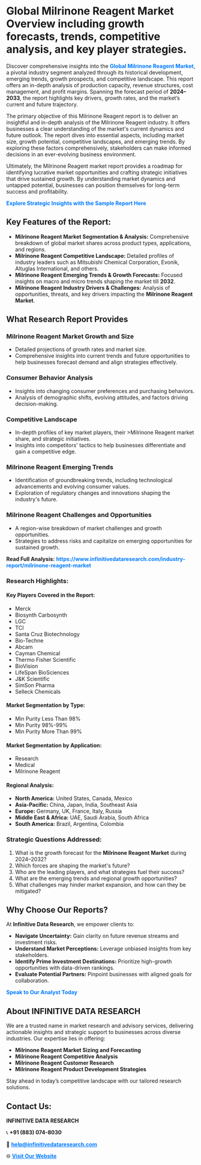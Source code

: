 <h1>Global Milrinone Reagent Market Overview including growth forecasts, trends, competitive analysis, and key player strategies.</h1>
<p>
Discover comprehensive insights into the 
<a href="https://www.infinitivedataresearch.com/industry-report/milrinone-reagent-market" rel="dofollow" style="color: #007BFF; text-decoration: none;"><strong>Global Milrinone Reagent Market</strong></a>, a pivotal industry segment analyzed through its historical development, emerging trends, growth prospects, and competitive landscape. This report offers an in-depth analysis of production capacity, revenue structures, cost management, and profit margins. Spanning the forecast period of <strong>2024–2033</strong>, the report highlights key drivers, growth rates, and the market’s current and future trajectory.
</p>
<p>
The primary objective of this Milrinone Reagent report is to deliver an insightful and in-depth analysis of the Milrinone Reagent industry. It offers businesses a clear understanding of the market's current dynamics and future outlook. The report dives into essential aspects, including market size, growth potential, competitive landscapes, and emerging trends. By exploring these factors comprehensively, stakeholders can make informed decisions in an ever-evolving business environment.
</p>
<p>
Ultimately, the Milrinone Reagent market report provides a roadmap for identifying lucrative market opportunities and crafting strategic initiatives that drive sustained growth. By understanding market dynamics and untapped potential, businesses can position themselves for long-term success and profitability.
</p>
<p>
<a href="https://www.infinitivedataresearch.com/request-sample/reportId=103357" style="color: #007BFF; text-decoration: none;"><strong>Explore Strategic Insights with the Sample Report Here</strong></a>
</p>

<h2>Key Features of the Report:</h2>
<ul>
<li><strong>Milrinone Reagent Market Segmentation & Analysis:</strong> Comprehensive breakdown of global market shares across product types, applications, and regions.</li>
<li><strong>Milrinone Reagent Competitive Landscape:</strong> Detailed profiles of industry leaders such as Mitsubishi Chemical Corporation, Evonik, Altuglas International, and others.</li>
<li><strong>Milrinone Reagent Emerging Trends & Growth Forecasts:</strong> Focused insights on macro and micro trends shaping the market till <strong>2032</strong>.</li>
<li><strong>Milrinone Reagent Industry Drivers & Challenges:</strong> Analysis of opportunities, threats, and key drivers impacting the <strong>Milrinone Reagent Market</strong>.</li>
</ul>

<h2>What Research Report Provides</h2>
<h3>Milrinone Reagent Market Growth and Size</h3>
<ul>
<li>Detailed projections of growth rates and market size.</li>
<li>Comprehensive insights into current trends and future opportunities to help businesses forecast demand and align strategies effectively.</li>
</ul>

<h3>Consumer Behavior Analysis</h3>
<ul>
<li>Insights into changing consumer preferences and purchasing behaviors.</li>
<li>Analysis of demographic shifts, evolving attitudes, and factors driving decision-making.</li>
</ul>

<h3>Competitive Landscape</h3>
<ul>
<li>In-depth profiles of key market players, their >Milrinone Reagent market share, and strategic initiatives.</li>
<li>Insights into competitors' tactics to help businesses differentiate and gain a competitive edge.</li>
</ul>

<h3>Milrinone Reagent Emerging Trends</h3>
<ul>
<li>Identification of groundbreaking trends, including technological advancements and evolving consumer values.</li>
<li>Exploration of regulatory changes and innovations shaping the industry's future.</li>
</ul>

<h3>Milrinone Reagent Challenges and Opportunities</h3>
<ul>
<li>A region-wise breakdown of market challenges and growth opportunities.</li>
<li>Strategies to address risks and capitalize on emerging opportunities for sustained growth.</li>
</ul>
<p><strong>Read Full Analysis:</strong> <a href="https://www.infinitivedataresearch.com/industry-report/milrinone-reagent-market" rel="dofollow" style="color: #007BFF; text-decoration: none;"><strong>https://www.infinitivedataresearch.com/industry-report/milrinone-reagent-market</strong></a></p>
<h3>Research Highlights:</h3>
<h4>Key Players Covered in the Report:</h4>
<ul><li>Merck</li><li>Biosynth Carbosynth</li><li>LGC</li><li>TCI</li><li>Santa Cruz Biotechnology</li><li>Bio-Techne</li><li>Abcam</li><li>Cayman Chemical</li><li>Thermo Fisher Scientific</li><li>BioVision</li><li>LifeSpan BioSciences</li><li>J&amp;K Scientific</li><li>SimSon Pharma</li><li>Selleck Chemicals</li></ul>
<h4>Market Segmentation by Type:</h4>
<ul><li>Min Purity Less Than 98%</li><li>Min Purity 98%-99%</li><li>Min Purity More Than 99%</li></ul>
<h4>Market Segmentation by Application:</h4>
<ul><li>Research</li><li>Medical</li><li>Milrinone Reagent</li></ul>

<h4>Regional Analysis:</h4>
<ul>
<li><strong>North America:</strong> United States, Canada, Mexico</li>
<li><strong>Asia-Pacific:</strong> China, Japan, India, Southeast Asia</li>
<li><strong>Europe:</strong> Germany, UK, France, Italy, Russia</li>
<li><strong>Middle East & Africa:</strong> UAE, Saudi Arabia, South Africa</li>
<li><strong>South America:</strong> Brazil, Argentina, Colombia</li>
</ul>

<h3>Strategic Questions Addressed:</h3>
<ol>
<li>What is the growth forecast for the <strong>Milrinone Reagent Market</strong> during 2024–2032?</li>
<li>Which forces are shaping the market's future?</li>
<li>Who are the leading players, and what strategies fuel their success?</li>
<li>What are the emerging trends and regional growth opportunities?</li>
<li>What challenges may hinder market expansion, and how can they be mitigated?</li>
</ol>

<h2>Why Choose Our Reports?</h2>
<p>At <strong>Infinitive Data Research</strong>, we empower clients to:</p>
<ul>
<li><strong>Navigate Uncertainty:</strong> Gain clarity on future revenue streams and investment risks.</li>
<li><strong>Understand Market Perceptions:</strong> Leverage unbiased insights from key stakeholders.</li>
<li><strong>Identify Prime Investment Destinations:</strong> Prioritize high-growth opportunities with data-driven rankings.</li>
<li><strong>Evaluate Potential Partners:</strong> Pinpoint businesses with aligned goals for collaboration.</li>
</ul>
<p><a href="https://www.infinitivedataresearch.com/industry-report/milrinone-reagent-market" rel="dofollow" style="color: #007BFF; text-decoration: none;"><strong>Speak to Our Analyst Today</strong></a></p>

<h2>About INFINITIVE DATA RESEARCH</h2>
<p>We are a trusted name in market research and advisory services, delivering actionable insights and strategic support to businesses across diverse industries. Our expertise lies in offering:</p>
<ul>
<li><strong>Milrinone Reagent Market Sizing and Forecasting</strong></li>
<li><strong>Milrinone Reagent Competitive Analysis</strong></li>
<li><strong>Milrinone Reagent Customer Research</strong></li>
<li><strong>Milrinone Reagent Product Development Strategies</strong></li>
</ul>
<p>Stay ahead in today’s competitive landscape with our tailored research solutions.</p>

<h2>Contact Us:</h2>
<p><strong>INFINITIVE DATA RESEARCH</strong></p>
<p>📞 <strong>+91 (883) 074-8030</strong></p>
<p>📧 <strong><a href="mailto:help@infinitivedataresearch.com" style="color: #007BFF;">help@infinitivedataresearch.com</a></strong></p>
<p>🌐 <strong><a href="https://www.infinitivedataresearch.com" rel="dofollow" style="color: #007BFF;">Visit Our Website</a></strong></p>